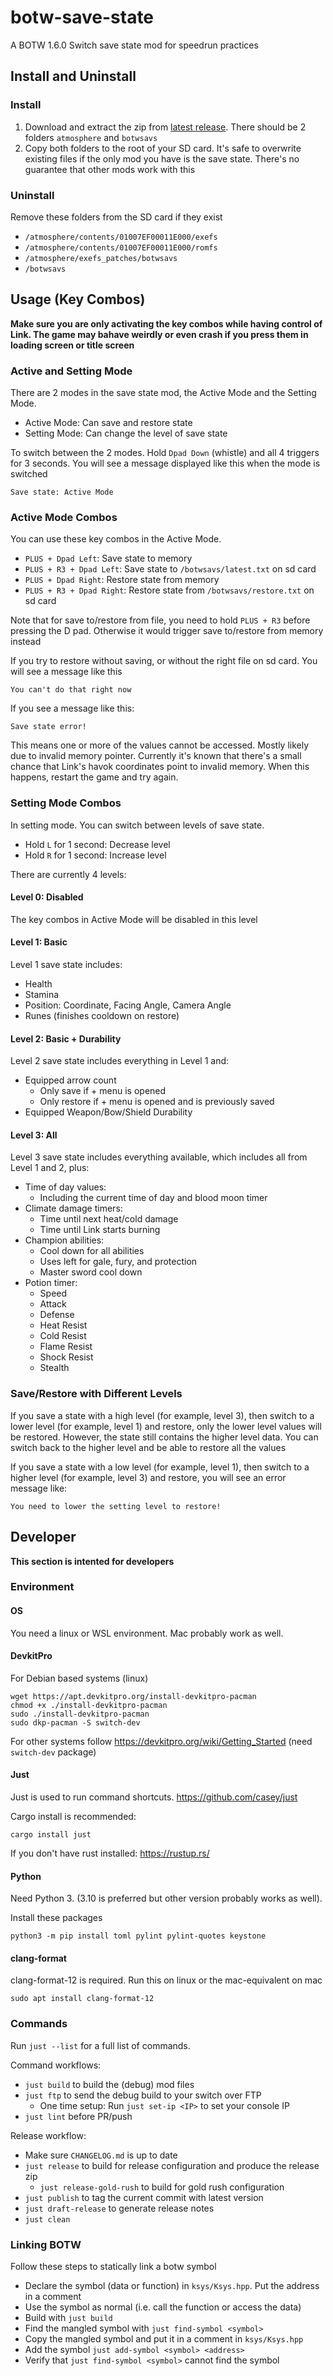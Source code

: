 # botw-save-state
A BOTW 1.6.0 Switch save state mod for speedrun practices

## Install and Uninstall
### Install
1. Download and extract the zip from [latest release](https://github.com/iTNTPiston/botw-save-state/releases/latest). There should be 2 folders `atmosphere` and `botwsavs`
2. Copy both folders to the root of your SD card. It's safe to overwrite existing files if the only mod you have is the save state. There's no guarantee that other mods work with this

### Uninstall
Remove these folders from the SD card if they exist
  - `/atmosphere/contents/01007EF00011E000/exefs`
  - `/atmosphere/contents/01007EF00011E000/romfs`
  - `/atmosphere/exefs_patches/botwsavs`
  - `/botwsavs`

## Usage (Key Combos)

**Make sure you are only activating the key combos while having control of Link. The game may bahave weirdly or even crash if you press them in loading screen or title screen**

### Active and Setting Mode
There are 2 modes in the save state mod, the Active Mode and the Setting Mode.
- Active Mode: Can save and restore state
- Setting Mode: Can change the level of save state

To switch between the 2 modes. Hold `Dpad Down` (whistle) and all 4 triggers for 3 seconds. You will see a message displayed like this when the mode is switched
```
Save state: Active Mode
```

### Active Mode Combos
You can use these key combos in the Active Mode.

- `PLUS + Dpad Left`: Save state to memory
- `PLUS + R3 + Dpad Left`: Save state to `/botwsavs/latest.txt` on sd card
- `PLUS + Dpad Right`: Restore state from memory
- `PLUS + R3 + Dpad Right`: Restore state from `/botwsavs/restore.txt` on sd card

Note that for save to/restore from file, you need to hold `PLUS + R3` before pressing the D pad. Otherwise it would trigger save to/restore from memory instead

If you try to restore without saving, or without the right file on sd card. You will see a message like this
```
You can't do that right now
```

If you see a message like this:
```
Save state error!
```
This means one or more of the values cannot be accessed. Mostly likely due to invalid memory pointer. Currently it's known that there's a small chance that Link's havok coordinates point to invalid memory. When this happens, restart the game and try again.

### Setting Mode Combos

In setting mode. You can switch between levels of save state. 

- Hold `L` for 1 second: Decrease level
- Hold `R` for 1 second: Increase level

There are currently 4 levels:

#### Level 0: Disabled 
The key combos in Active Mode will be disabled in this level

#### Level 1: Basic
Level 1 save state includes:
- Health
- Stamina
- Position: Coordinate, Facing Angle, Camera Angle
- Runes (finishes cooldown on restore)
#### Level 2: Basic + Durability
Level 2 save state includes everything in Level 1 and:
- Equipped arrow count
  - Only save if + menu is opened
  - Only restore if + menu is opened and is previously saved
- Equipped Weapon/Bow/Shield Durability
#### Level 3: All
Level 3 save state includes everything available, which includes all from Level 1 and 2, plus:
- Time of day values:
  - Including the current time of day and blood moon timer
- Climate damage timers:
  - Time until next heat/cold damage
  - Time until Link starts burning
- Champion abilities:
  - Cool down for all abilities
  - Uses left for gale, fury, and protection
  - Master sword cool down
- Potion timer:
  - Speed
  - Attack
  - Defense
  - Heat Resist
  - Cold Resist
  - Flame Resist
  - Shock Resist
  - Stealth

### Save/Restore with Different Levels
If you save a state with a high level (for example, level 3), then switch to a lower level (for example, level 1) and restore, only the lower level values will be restored. However, the state still contains the higher level data. You can switch back to the higher level and be able to restore all the values

If you save a state with a low level (for example, level 1), then switch to a higher level (for example, level 3) and restore, you will see an error message like:
```
You need to lower the setting level to restore!
```

## Developer
**This section is intented for developers**

### Environment
#### OS
You need a linux or WSL environment. Mac probably work as well.
#### DevkitPro
For Debian based systems (linux)
```
wget https://apt.devkitpro.org/install-devkitpro-pacman
chmod +x ./install-devkitpro-pacman
sudo ./install-devkitpro-pacman
sudo dkp-pacman -S switch-dev
```
For other systems follow https://devkitpro.org/wiki/Getting_Started (need `switch-dev` package)
#### Just
Just is used to run command shortcuts. https://github.com/casey/just

Cargo install is recommended:
```
cargo install just
```
If you don't have rust installed: https://rustup.rs/
#### Python 
Need Python 3. (3.10 is preferred but other version probably works as well).

Install these packages
```
python3 -m pip install toml pylint pylint-quotes keystone
```
#### clang-format
clang-format-12 is required. Run this on linux or the mac-equivalent on mac
```
sudo apt install clang-format-12
```

### Commands

Run `just --list` for a full list of commands.

Command workflows:
- `just build` to build the (debug) mod files
- `just ftp` to send the debug build to your switch over FTP
  - One time setup: Run `just set-ip <IP>` to set your console IP
- `just lint` before PR/push

Release workflow:
- Make sure `CHANGELOG.md` is up to date
- `just release` to build for release configuration and produce the release zip
  - `just release-gold-rush` to build for gold rush configuration
- `just publish` to tag the current commit with latest version
- `just draft-release` to generate release notes
- `just clean`

### Linking BOTW
Follow these steps to statically link a botw symbol
- Declare the symbol (data or function) in `ksys/Ksys.hpp`. Put the address in a comment
- Use the symbol as normal (i.e. call the function or access the data)
- Build with `just build`
- Find the mangled symbol with `just find-symbol <symbol>`
- Copy the mangled symbol and put it in a comment in `ksys/Ksys.hpp`
- Add the symbol `just add-symbol <symbol> <address>`
- Verify that `just find-symbol <symbol>` cannot find the symbol
